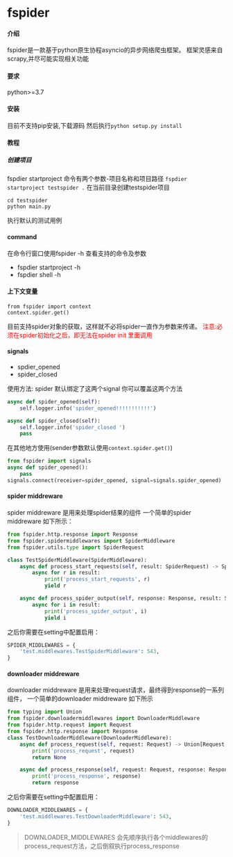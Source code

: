 # fspider

#### 介绍

fspider是一款基于python原生协程asyncio的异步网络爬虫框架。 框架灵感来自scrapy,并尽可能实现相关功能

#### 要求

python>=3.7
#### 安装
目前不支持pip安装,下载源码 然后执行```python setup.py install```

#### 教程
##### 创建项目
fspdier startproject 命令有两个参数-项目名称和项目路径
```fspdier startproject testspider .``` 在当前目录创建testspider项目
```
cd testspider
python main.py
```
执行默认的测试用例


#### command
在命令行窗口使用fspider -h 查看支持的命令及参数
- fspdier startproject -h
- fspdier shell -h


#### 上下文变量
```
from fspider import context
context.spider.get()
```
目前支持spider对象的获取，这样就不必将spider一直作为参数来传递。
<span style="color:red">注意:必须在spider初始化之后，即无法在spider init 里面调用</span>

#### signals
- spdier_opened
- spider_closed

使用方法:
  spider 默认绑定了这两个signal 你可以覆盖这两个方法
```python
async def spider_opened(self):
    self.logger.info('spider_opened!!!!!!!!!!!')

async def spider_closed(self):
    self.logger.info('spider_closed ')
    pass
```
在其他地方使用(sender参数默认使用```context.spider.get()```)
```python
from fspider import signals
async def spider_opened():
    pass
signals.connect(receiver=spider_opened, signal=signals.spider_opened)
```
#### spider middreware
spider middreware 是用来处理spider结果的组件
一个简单的spider middreware 如下所示：
```python
from fspider.http.response import Response
from fspider.spidermiddlewares import SpiderMiddleware
from fspider.utils.type import SpiderRequest

class TestSpiderMiddleware(SpiderMiddleware):
    async def process_start_requests(self, result: SpiderRequest) -> SpiderRequest:
        async for r in result:
            print('process_start_requests', r)
            yield r

    async def process_spider_output(self, response: Response, result: SpiderRequest) -> SpiderRequest:
        async for i in result:
            print('process_spider_output', i)
            yield i
```
之后你需要在setting中配置启用：
```python
SPIDER_MIDDLEWARES = {
    'test.middlewares.TestSpiderMiddleware': 543,
}
```

#### downloader middreware
downloader middreware 是用来处理request请求，最终得到response的一系列组件，
一个简单的downloader middreware 如下所示
```python
from typing import Union
from fspider.downloadermiddlewares import DownloaderMiddleware
from fspider.http.request import Request
from fspider.http.response import Response
class TestDownloaderMiddleware(DownloaderMiddleware):
    async def process_request(self, request: Request) -> Union[Request, Response, None]:
        print('process_request', request)
        return None

    async def process_response(self, request: Request, response: Response) -> Union[Request, Response]:
        print('process_response', response)
        return response

```
之后你需要在setting中配置启用：
```python
DOWNLOADER_MIDDLEWARES = {
    'test.middlewares.TestDownloaderMiddleware': 543,
}
```
> DOWNLOADER_MIDDLEWARES 会先顺序执行各个middlewares的process_request方法，之后倒叙执行process_response
